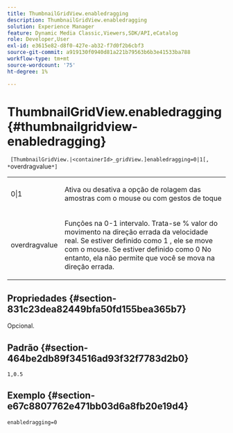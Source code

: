 ```yaml
---
title: ThumbnailGridView.enabledragging
description: ThumbnailGridView.enabledragging
solution: Experience Manager
feature: Dynamic Media Classic,Viewers,SDK/API,eCatalog
role: Developer,User
exl-id: e3615e82-d8f0-427e-ab32-f7d0f2b6cbf3
source-git-commit: a919130f0940d81a221b79563b6b3e41533ba788
workflow-type: tm+mt
source-wordcount: '75'
ht-degree: 1%

---
```


# ThumbnailGridView.enabledragging{#thumbnailgridview-enabledragging}

` [ThumbnailGridView.|<containerId>_gridView.]enabledragging=0|1[, *`overdragvalue`*]`

<table id="table_B1363BFD20204093AAB326A1AB503B93"> 
 <tbody> 
  <tr> 
   <td> <p> <span class="codeph"> 0|1 </span> </p> </td> 
   <td> <p> Ativa ou desativa a opção de rolagem das amostras com o mouse ou com gestos de toque </p> </td> 
  </tr> 
  <tr> 
   <td> <p> <span class="codeph"> <span class="varname"> overdragvalue </span> </span> </p> </td> 
   <td> <p> Funções na <span class="codeph"> 0-1 </span> intervalo. Trata-se <span class="codeph"> % </span> valor do movimento na direção errada da velocidade real. Se estiver definido como <span class="codeph"> 1 </span>, ele se move com o mouse. Se estiver definido como <span class="codeph"> 0 </span>No entanto, ela não permite que você se mova na direção errada. </p> </td> 
  </tr> 
 </tbody> 
</table>

## Propriedades {#section-831c23dea82449bfa50fd155bea365b7}

Opcional.

## Padrão {#section-464be2db89f34516ad93f32f7783d2b0}

`1,0.5`

## Exemplo {#section-e67c8807762e471bb03d6a8fb20e19d4}

`enabledragging=0`
